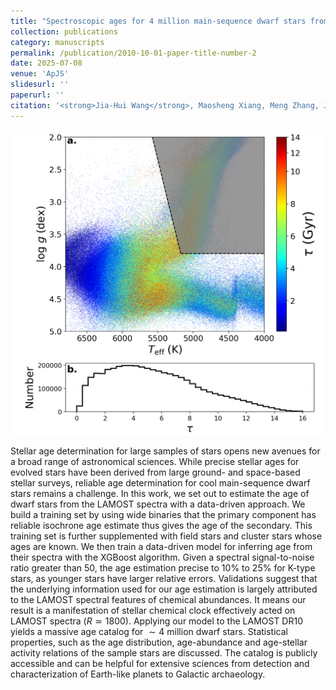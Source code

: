 ```yaml
---
title: "Spectroscopic ages for 4 million main-sequence dwarf stars from LAMOST DR10 estimated with data-driven approach"
collection: publications
category: manuscripts
permalink: /publication/2010-10-01-paper-title-number-2
date: 2025-07-08
venue: 'ApJS'
slidesurl: ''
paperurl: ''
citation: '<strong>Jia-Hui Wang</strong>, Maosheng Xiang, Meng Zhang, Ji-Wei Xie, Jian Ge and Ji-Feng Liu'
---
```


![这是图片](../images/pub/wang1.png)

Stellar age determination for large samples of stars opens new avenues for a broad range of astronomical sciences. While precise stellar ages for evolved stars have been derived from large ground- and space-based stellar surveys, reliable age determination for cool main-sequence dwarf stars remains a challenge. In this work, we set out to estimate the age of dwarf stars from the LAMOST spectra with a data-driven approach. We build a training set by using wide binaries that the primary component has reliable isochrone age estimate thus gives the age of the secondary. This training set is further supplemented with field stars and cluster stars whose ages are known. We then train a data-driven model for inferring age from their spectra with the XGBoost algorithm. Given a spectral signal-to-noise ratio greater than 50, the age estimation precise to 10\% to 25\% for K-type stars, as younger stars have larger relative errors. Validations suggest that the underlying information used for our age estimation is largely attributed to the LAMOST spectral features of chemical abundances. It means our result is a manifestation of stellar chemical clock effectively acted on LAMOST spectra ($R\simeq1800$). Applying our model to the LAMOST DR10 yields a massive age catalog for $\sim4$ million dwarf stars. Statistical properties, such as the age distribution, age-abundance and age-stellar activity relations of the sample stars are discussed. The catalog is publicly accessible and can be helpful for extensive sciences from detection and characterization of Earth-like planets to Galactic archaeology.
